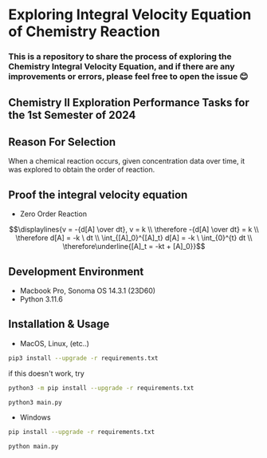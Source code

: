 # Exploring Integral Velocity Equation of Chemistry Reaction

### This is a repository to share the process of exploring the Chemistry Integral Velocity Equation, and if there are any improvements or errors, please feel free to open the issue 😊

## Chemistry II Exploration Performance Tasks for the 1st Semester of 2024

## Reason For Selection
When a chemical reaction occurs, given concentration data over time, it was explored to obtain the order of reaction.

## Proof the integral velocity equation
- Zero Order Reaction
```math
\displaylines{v = -{d[A] \over dt}, v = k \\ \therefore -{d[A] \over dt} = k \\ \therefore d[A] = -k \ dt \\ \int_{[A]_0}^{[A]_t} d[A] = -k \ \int_{0}^{t} dt \\ \therefore\underline{[A]_t = -kt + [A]_0}}
```

## Development Environment
- Macbook Pro, Sonoma OS 14.3.1 (23D60)
- Python 3.11.6

## Installation & Usage
- MacOS, Linux, (etc..)
```bash
pip3 install --upgrade -r requirements.txt
```
if this doesn't work, try
```bash
python3 -m pip install --upgrade -r requirements.txt
```
```bash
python3 main.py 
```

- Windows
```bash
pip install --upgrade -r requirements.txt
```
```bash
python main.py 
```
